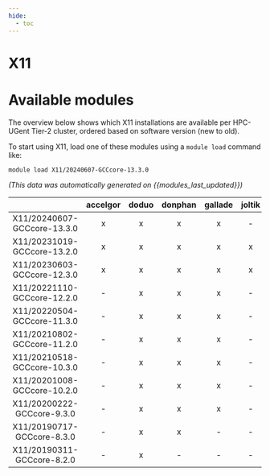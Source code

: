 ```yaml
---
hide:
  - toc
---
```


X11
===

# Available modules


The overview below shows which X11 installations are available per HPC-UGent Tier-2 cluster, ordered based on software version (new to old).

To start using X11, load one of these modules using a `module load` command like:

```shell
module load X11/20240607-GCCcore-13.3.0
```

*(This data was automatically generated on {{modules_last_updated}})*  

| |accelgor|doduo|donphan|gallade|joltik|shinx|skitty|
| :---: | :---: | :---: | :---: | :---: | :---: | :---: | :---: |
|X11/20240607-GCCcore-13.3.0|x|x|x|x|-|x|x|
|X11/20231019-GCCcore-13.2.0|x|x|x|x|x|x|x|
|X11/20230603-GCCcore-12.3.0|x|x|x|x|x|x|x|
|X11/20221110-GCCcore-12.2.0|-|x|x|x|-|x|-|
|X11/20220504-GCCcore-11.3.0|-|x|x|x|-|x|-|
|X11/20210802-GCCcore-11.2.0|-|x|x|x|-|-|-|
|X11/20210518-GCCcore-10.3.0|-|x|x|x|-|-|-|
|X11/20201008-GCCcore-10.2.0|-|x|x|x|-|-|-|
|X11/20200222-GCCcore-9.3.0|-|x|x|x|-|-|-|
|X11/20190717-GCCcore-8.3.0|-|x|x|-|-|-|-|
|X11/20190311-GCCcore-8.2.0|-|x|-|-|-|-|-|
